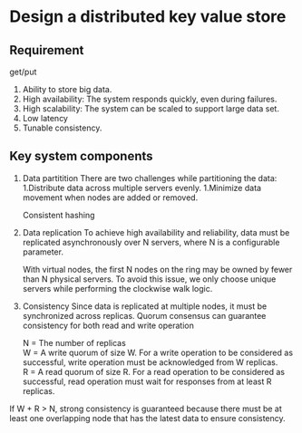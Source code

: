 # Design a distributed key value store
## Requirement
get/put

1. Ability to store big data.
2. High availability: The system responds quickly, even during failures.
3. High scalability: The system can be scaled to support large data set.
4. Low latency
5. Tunable consistency.

## Key system components
1. Data partitition
  There are two challenges while partitioning the data:
  1.Distribute data across multiple servers evenly.
  1.Minimize data movement when nodes are added or removed.  
   
   Consistent hashing
   
2. Data replication
   To achieve high availability and reliability, data must be replicated asynchronously over N servers, where N is a configurable parameter.  

   With virtual nodes, the first N nodes on the ring may be owned by fewer than N physical servers. To avoid this issue, we only choose unique servers while performing the clockwise walk logic.

3. Consistency
   Since data is replicated at multiple nodes, it must be synchronized across replicas. Quorum consensus can guarantee consistency for both read and write operation

   N = The number of replicas  
  W = A write quorum of size W. For a write operation to be considered as successful, write operation must be acknowledged from W replicas.  
  R = A read quorum of size R. For a read operation to be considered as successful, read operation must wait for responses from at least R replicas.

  If W + R > N, strong consistency is guaranteed because there must be at least one overlapping node that has the latest data to ensure consistency.
  
